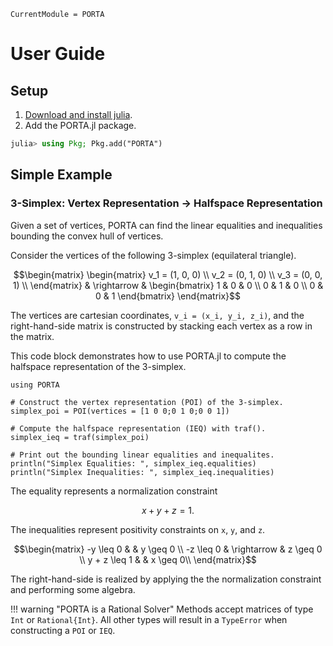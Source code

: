```@meta
CurrentModule = PORTA
```
# User Guide

## Setup

1. [Download and install julia](https://julialang.org/downloads/).
2. Add the PORTA.jl package.
```julia
julia> using Pkg; Pkg.add("PORTA")
```

## Simple Example

### 3-Simplex: Vertex Representation -> Halfspace Representation

Given a set of vertices, PORTA can find the linear equalities and
inequalities bounding the convex hull of vertices.

Consider the vertices of the following 3-simplex (equilateral triangle).

```math
\begin{matrix}
\begin{matrix}
v_1 = (1, 0, 0) \\
v_2 = (0, 1, 0) \\
v_3 = (0, 0, 1) \\
\end{matrix} & \rightarrow & \begin{bmatrix}
1 & 0 & 0 \\ 0 & 1 & 0 \\ 0 & 0 & 1
\end{bmatrix}
\end{matrix}
```

The vertices are cartesian coordinates, ``v_i = (x_i, y_i, z_i)``, and the right-hand-side
matrix is constructed by stacking each vertex as a row in the matrix.

This code block demonstrates how to use PORTA.jl to compute the halfspace
representation of the 3-simplex.

```@example
using PORTA

# Construct the vertex representation (POI) of the 3-simplex.
simplex_poi = POI(vertices = [1 0 0;0 1 0;0 0 1])

# Compute the halfspace representation (IEQ) with traf().
simplex_ieq = traf(simplex_poi)

# Print out the bounding linear equalities and inequalites.
println("Simplex Equalities: ", simplex_ieq.equalities)
println("Simplex Inequalities: ", simplex_ieq.inequalities)
```

The equality represents a normalization constraint

```math
x + y + z = 1.
```

The inequalities represent positivity constraints on ``x``, ``y``, and ``z``.

```math
\begin{matrix}
-y \leq 0 &  & y \geq 0 \\
-z \leq 0 & \rightarrow & z \geq 0 \\
y + z \leq 1 &  & x \geq 0\\
\end{matrix}
```

The right-hand-side is realized by applying the the normalization constraint and performing
some algebra.

!!! warning "PORTA is a Rational Solver"
    Methods accept matrices of type `Int` or `Rational{Int}`. All other types
    will result in a `TypeError` when constructing a `POI` or `IEQ`.
